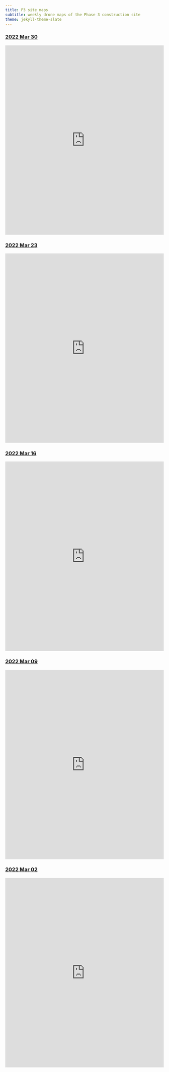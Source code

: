```yaml
---
title: P3 site maps
subtitle: weekly drone maps of the Phase 3 construction site
theme: jekyll-theme-slate
---
```


### [2022 Mar 30](https://www.mapsmadeeasy.com/maps/public/2df1a878e51c403387fa1b1381b5ee68/)
<iframe src="https://www.mapsmadeeasy.com/maps/public/2df1a878e51c403387fa1b1381b5ee68" scrolling="no" title="2022 March 30 map" width="100%" height="600" frameBorder ="0"></iframe>

### [2022 Mar 23](https://www.mapsmadeeasy.com/maps/public/879d88bb65f8456badbfd4a4abfef784/)
<iframe src="https://www.mapsmadeeasy.com/maps/public/879d88bb65f8456badbfd4a4abfef784" scrolling="no" title="2022 March 23 map" width="100%" height="600" frameBorder ="0"></iframe>

### [2022 Mar 16](https://www.mapsmadeeasy.com/maps/public/36c19a73dd644870a53d6526ce734194/)
<iframe src="https://www.mapsmadeeasy.com/maps/public/36c19a73dd644870a53d6526ce734194" scrolling="no" title="2022 March 16 map" width="100%" height="600" frameBorder ="0"></iframe>

### [2022 Mar 09](https://www.mapsmadeeasy.com/maps/public/12a28cbe8e3b4e4799b4986b480dd059/)
<iframe src="https://www.mapsmadeeasy.com/maps/public/12a28cbe8e3b4e4799b4986b480dd059" scrolling="no" title="2022 March 09 map" width="100%" height="600" frameBorder ="0"></iframe>

### [2022 Mar 02](https://www.mapsmadeeasy.com/maps/public/2ec78f7cdd6f40608f21b72b2c7e63c6/)
<iframe src="https://www.mapsmadeeasy.com/maps/public/2ec78f7cdd6f40608f21b72b2c7e63c6" scrolling="no" title="2022 March 09 map" width="100%" height="600" frameBorder ="0"></iframe>

